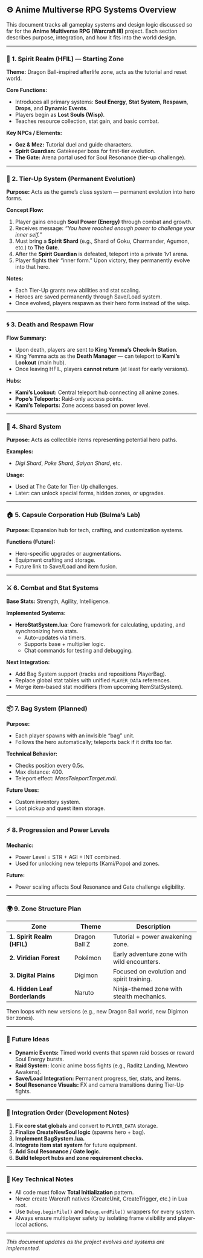 ## ⚙️ Anime Multiverse RPG Systems Overview

This document tracks all gameplay systems and design logic discussed so far for the **Anime Multiverse RPG (Warcraft III)** project. Each section describes purpose, integration, and how it fits into the world design.

---

### 🌌 1. Spirit Realm (HFIL) — Starting Zone
**Theme:** Dragon Ball-inspired afterlife zone, acts as the tutorial and reset world.

**Core Functions:**
- Introduces all primary systems: **Soul Energy**, **Stat System**, **Respawn**, **Drops**, and **Dynamic Events**.
- Players begin as **Lost Souls (Wisp)**.
- Teaches resource collection, stat gain, and basic combat.

**Key NPCs / Elements:**
- **Goz & Mez:** Tutorial duel and guide characters.
- **Spirit Guardian:** Gatekeeper boss for first-tier evolution.
- **The Gate:** Arena portal used for Soul Resonance (tier-up challenge).

---

### 🔮 2. Tier-Up System (Permanent Evolution)
**Purpose:** Acts as the game’s class system — permanent evolution into hero forms.

**Concept Flow:**
1. Player gains enough **Soul Power (Energy)** through combat and growth.
2. Receives message: *“You have reached enough power to challenge your inner self.”*
3. Must bring a **Spirit Shard** (e.g., Shard of Goku, Charmander, Agumon, etc.) to **The Gate**.
4. After the **Spirit Guardian** is defeated, teleport into a private 1v1 arena.
5. Player fights their “inner form.” Upon victory, they permanently evolve into that hero.

**Notes:**
- Each Tier-Up grants new abilities and stat scaling.
- Heroes are saved permanently through Save/Load system.
- Once evolved, players respawn as their hero form instead of the wisp.

---

### 🌀 3. Death and Respawn Flow
**Flow Summary:**
- Upon death, players are sent to **King Yemma’s Check-In Station**.
- King Yemma acts as the **Death Manager** — can teleport to **Kami’s Lookout** (main hub).
- Once leaving HFIL, players **cannot return** (at least for early versions).

**Hubs:**
- **Kami’s Lookout:** Central teleport hub connecting all anime zones.
- **Popo’s Teleports:** Raid-only access points.
- **Kami’s Teleports:** Zone access based on power level.

---

### 💎 4. Shard System
**Purpose:** Acts as collectible items representing potential hero paths.

**Examples:**
- *Digi Shard*, *Poke Shard*, *Saiyan Shard*, etc.

**Usage:**
- Used at The Gate for Tier-Up challenges.
- Later: can unlock special forms, hidden zones, or upgrades.

---

### 🏠 5. Capsule Corporation Hub (Bulma’s Lab)
**Purpose:** Expansion hub for tech, crafting, and customization systems.

**Functions (Future):**
- Hero-specific upgrades or augmentations.
- Equipment crafting and storage.
- Future link to Save/Load and item fusion.

---

### ⚔️ 6. Combat and Stat Systems
**Base Stats:** Strength, Agility, Intelligence.

**Implemented Systems:**
- **HeroStatSystem.lua**: Core framework for calculating, updating, and synchronizing hero stats.
  - Auto-updates via timers.
  - Supports base + multiplier logic.
  - Chat commands for testing and debugging.

**Next Integration:**
- Add Bag System support (tracks and repositions PlayerBag).
- Replace global stat tables with unified `PLAYER_DATA` references.
- Merge item-based stat modifiers (from upcoming ItemStatSystem).

---

### 📦 7. Bag System (Planned)
**Purpose:**
- Each player spawns with an invisible “bag” unit.
- Follows the hero automatically; teleports back if it drifts too far.

**Technical Behavior:**
- Checks position every 0.5s.
- Max distance: 400.
- Teleport effect: *MassTeleportTarget.mdl*.

**Future Uses:**
- Custom inventory system.
- Loot pickup and quest item storage.

---

### ⚡ 8. Progression and Power Levels
**Mechanic:**
- Power Level = STR + AGI + INT combined.
- Used for unlocking new teleports (Kami/Popo) and zones.

**Future:**
- Power scaling affects Soul Resonance and Gate challenge eligibility.

---

### 🌍 9. Zone Structure Plan
| Zone | Theme | Description |
|------|--------|-------------|
| **1. Spirit Realm (HFIL)** | Dragon Ball Z | Tutorial + power awakening zone. |
| **2. Viridian Forest** | Pokémon | Early adventure zone with wild encounters. |
| **3. Digital Plains** | Digimon | Focused on evolution and spirit training. |
| **4. Hidden Leaf Borderlands** | Naruto | Ninja-themed zone with stealth mechanics. |

Then loops with new versions (e.g., new Dragon Ball world, new Digimon tier zones).

---

### 🧙 Future Ideas
- **Dynamic Events:** Timed world events that spawn raid bosses or reward Soul Energy bursts.
- **Raid System:** Iconic anime boss fights (e.g., Raditz Landing, Mewtwo Awakens).
- **Save/Load Integration:** Permanent progress, tier, stats, and items.
- **Soul Resonance Visuals:** FX and camera transitions during Tier-Up fights.

---

### 🧩 Integration Order (Development Notes)
1. **Fix core stat globals** and convert to `PLAYER_DATA` storage.
2. **Finalize CreateNewSoul logic** (spawns hero + bag).
3. **Implement BagSystem.lua.**
4. **Integrate item stat system** for future equipment.
5. **Add Soul Resonance / Gate logic.**
6. **Build teleport hubs and zone requirement checks.**

---

### 🧠 Key Technical Notes
- All code must follow **Total Initialization** pattern.
- Never create Warcraft natives (CreateUnit, CreateTrigger, etc.) in Lua root.
- Use `Debug.beginFile()` and `Debug.endFile()` wrappers for every system.
- Always ensure multiplayer safety by isolating frame visibility and player-local actions.

---

*This document updates as the project evolves and systems are implemented.*


